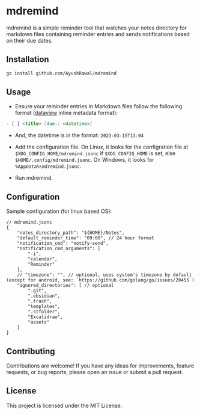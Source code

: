 
# mdremind

mdremind is a simple reminder tool that watches your notes directory for markdown files containing reminder entries and sends notifications based on their due dates.

## Installation
```bash
go install github.com/AyushRawal/mdremind
```

## Usage

- Ensure your reminder entries in Markdown files follow the following format ([dataview](https://blacksmithgu.github.io/obsidian-dataview/) inline metadata format):
```markdown
- [ ] <title> [due:: <datetime>]

```
- And, the datetime is in the format: `2023-03-15T13:04`

- Add the configuration file.
On Linux, it looks for the configration file at `$XDG_CONFIG_HOME/mdremind.jsonc` if `$XDG_CONFIG_HOME` is set, else `$HOME/.config/mdremind.jsonc`. On Windows, it looks for `%AppData%\mdremind.jsonc`.

- Run mdremind.

## Configuration

Sample configuration (for linux based OS):

```jsonc
// mdremind.jsonc
{
    "notes_directory_path": "${HOME}/Notes",
    "default_reminder_time": "09:00", // 24 hour format
    "notification_cmd": "notify-send",
    "notification_cmd_arguments": [
        "-i",
        "calendar",
        "Reminder"
    ],
    // "timezone": "", // optional, uses system's timezone by default (except for android, see: `https://github.com/golang/go/issues/20455`)
    "ignored_directories": [ // optional
        ".git",
        ".obsidian",
        ".trash",
        "templates",
        ".stfolder",
        "Excalidraw",
        "assets"
    ]
}
```

## Contributing

Contributions are welcome! If you have any ideas for improvements, feature requests, or bug reports, please open an issue or submit a pull request.

## License

This project is licensed under the MIT License.
